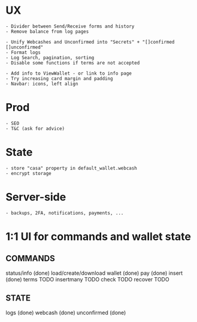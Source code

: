 # UX
	- Divider between Send/Receive forms and history
	- Remove balance from log pages

	- Unify Webcashes and Unconfirmed into "Secrets" + "[]confirmed []unconfirmed"
	- Format logs
	- Log Search, pagination, sorting
	- Disable some functions if terms are not accepted

	- Add info to ViewWallet - or link to info page
	- Try increasing card margin and padding
	- Navbar: icons, left align

# Prod

	- SEO
	- T&C (ask for advice)

# State
	- store "casa" property in default_wallet.webcash
	- encrypt storage

# Server-side
	- backups, 2FA, notifications, payments, ...

# 1:1 UI for commands and wallet state

## COMMANDS
status/info (done)
load/create/download wallet (done)
pay (done)
insert (done)
terms TODO
insertmany TODO
check TODO
recover TODO

## STATE
logs (done)
webcash (done)
unconfirmed (done)
